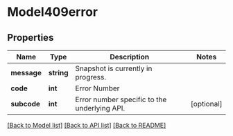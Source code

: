 # Model409error

## Properties
Name | Type | Description | Notes
------------ | ------------- | ------------- | -------------
**message** | **string** | Snapshot is currently in progress. | 
**code** | **int** | Error Number | 
**subcode** | **int** | Error number specific to the underlying API. | [optional] 

[[Back to Model list]](../README.md#documentation-for-models) [[Back to API list]](../README.md#documentation-for-api-endpoints) [[Back to README]](../README.md)

